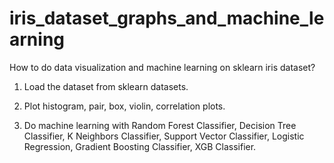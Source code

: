 # iris_dataset_graphs_and_machine_learning

How to do data visualization and machine learning on sklearn iris dataset?

1. Load the dataset from sklearn datasets.

2. Plot histogram, pair, box, violin, correlation plots.

3. Do machine learning with Random Forest Classifier, Decision Tree Classifier, K Neighbors Classifier, Support Vector Classifier, Logistic Regression, Gradient Boosting Classifier, XGB Classifier.
